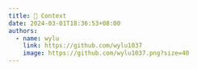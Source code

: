 ```yaml
---
title: 🌴 Context
date: 2024-03-01T18:36:53+08:00
authors:
  - name: wylu
    link: https://github.com/wylu1037
    image: https://github.com/wylu1037.png?size=40
---
```

